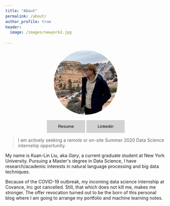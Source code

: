 ```yaml
---
title: "About"
permalink: /about/
author_profile: true
header:
  image: /images/newyork2.jpg

---
```



<p style="text-align: center"><img src="/images/myphoto2.jpg" height="auto" width="200" style="border-radius:50%">
</p>


<p align="center">
<button type="button" class="btn btn-secondary btn-sm" onclick=" relocate_home()" style="width:120px;height:40px;border:2px blue none;background-color:lightgrey;">Resume</button>
<button type="button" class="btn btn-secondary btn-sm" onclick=" relocate_linkedin()" style="width:120px;height:40px;border:2px blue none;background-color:lightgrey;">Linkedin</button>

<script>
function relocate_home()
{
     location.href = "https://garylkl.github.io/pdf_files/Resume_KuanLinLiu.pdf";
} 
</script>

<script>
function relocate_linkedin()
{
     location.href = "https://www.linkedin.com/in/kuanlinliu/";
} 
</script>
</p>

> I am actively seeking a remote or on-site Summer 2020 Data Science internship opportunity.

My name is Kuan-Lin Liu, aka *Gary*, a current graduate student at New York University. Pursuing a Master's degree in Data Science, I have research/academic interests in natural language processing and big data techniques. 

Because of the COVID-19 outbreak, my incoming data science internship at Covance, Inc got cancelled. Still, that which does not kill me, makes me stronger. The offer revocation turned out to be the born of this personal blog where I am going to arrange my portfolio and machine learning notes.


